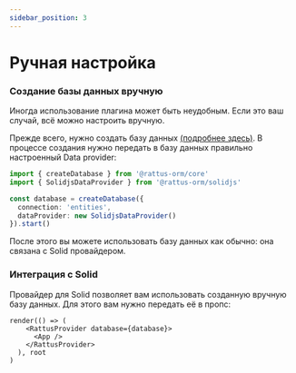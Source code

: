 ```yaml
---
sidebar_position: 3
---
```


# Ручная настройка
### Создание базы данных вручную
Иногда использование плагина может быть неудобным. Если это ваш случай, всё
можно настроить вручную. 

Прежде всего, нужно создать базу данных [(подробнее здесь)](/docs/docs-core/database). 
В процессе создания нужно передать в базу данных правильно настроенный Data provider:

```typescript
import { createDatabase } from '@rattus-orm/core'
import { SolidjsDataProvider } from '@rattus-orm/solidjs'

const database = createDatabase({
  connection: 'entities',
  dataProvider: new SolidjsDataProvider()
}).start()
```

После этого вы можете использовать базу данных как обычно: она связана с Solid
провайдером. 

### Интеграция с Solid
Провайдер для Solid позволяет вам использовать созданную
вручную базу данных. Для этого вам нужно
передать её в пропс:

```tsx title="main.tsx"
render(() => (
    <RattusProvider database={database}>
      <App />
    </RattusProvider>
  ), root
)
```
